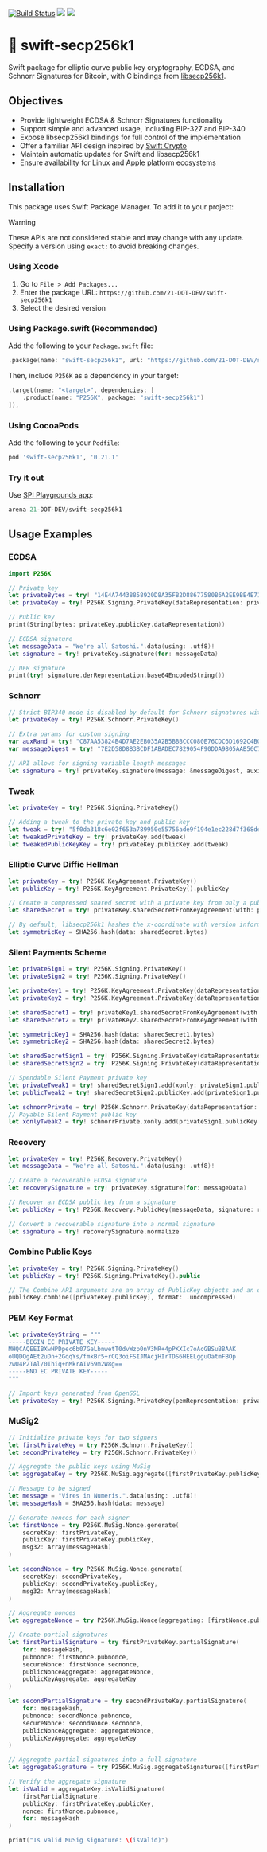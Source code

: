 [![Build Status](https://app.bitrise.io/app/18c18db60fc4fddf/status.svg?token=nczB4mTPCrlTfDQnXH_8Pw&branch=main)](https://app.bitrise.io/app/18c18db60fc4fddf) [![](https://img.shields.io/endpoint?url=https%3A%2F%2Fswiftpackageindex.com%2Fapi%2Fpackages%2F21-DOT-DEV%2Fswift-secp256k1%2Fbadge%3Ftype%3Dswift-versions)](https://swiftpackageindex.com/21-DOT-DEV/swift-secp256k1) [![](https://img.shields.io/endpoint?url=https%3A%2F%2Fswiftpackageindex.com%2Fapi%2Fpackages%2F21-DOT-DEV%2Fswift-secp256k1%2Fbadge%3Ftype%3Dplatforms)](https://swiftpackageindex.com/21-DOT-DEV/swift-secp256k1)

# 🔐 swift-secp256k1

Swift package for elliptic curve public key cryptography, ECDSA, and Schnorr Signatures for Bitcoin, with C bindings from [libsecp256k1](https://github.com/bitcoin-core/secp256k1).

## Objectives

- Provide lightweight ECDSA & Schnorr Signatures functionality
- Support simple and advanced usage, including BIP-327 and BIP-340
- Expose libsecp256k1 bindings for full control of the implementation
- Offer a familiar API design inspired by [Swift Crypto](https://github.com/apple/swift-crypto)
- Maintain automatic updates for Swift and libsecp256k1
- Ensure availability for Linux and Apple platform ecosystems

## Installation

This package uses Swift Package Manager. To add it to your project:

> [!WARNING]  
> These APIs are not considered stable and may change with any update. Specify a version using `exact:` to avoid breaking changes.

### Using Xcode

1. Go to `File > Add Packages...`
2. Enter the package URL: `https://github.com/21-DOT-DEV/swift-secp256k1`
3. Select the desired version

### Using Package.swift (Recommended)

Add the following to your `Package.swift` file:

```swift
.package(name: "swift-secp256k1", url: "https://github.com/21-DOT-DEV/swift-secp256k1", from: "0.21.1"),
```

Then, include `P256K` as a dependency in your target:

```swift
.target(name: "<target>", dependencies: [
    .product(name: "P256K", package: "swift-secp256k1")
]),
```

### Using CocoaPods

Add the following to your `Podfile`:

```ruby
pod 'swift-secp256k1', '0.21.1'
```

### Try it out

Use [SPI Playgrounds app](https://swiftpackageindex.com/try-in-a-playground):

```swift
arena 21-DOT-DEV/swift-secp256k1
```

## Usage Examples

### ECDSA
```swift
import P256K

// Private key
let privateBytes = try! "14E4A74438858920D8A35FB2D88677580B6A2EE9BE4E711AE34EC6B396D87B5C".bytes
let privateKey = try! P256K.Signing.PrivateKey(dataRepresentation: privateBytes)

// Public key
print(String(bytes: privateKey.publicKey.dataRepresentation))

// ECDSA signature
let messageData = "We're all Satoshi.".data(using: .utf8)!
let signature = try! privateKey.signature(for: messageData)

// DER signature
print(try! signature.derRepresentation.base64EncodedString())
```

### Schnorr
```swift
// Strict BIP340 mode is disabled by default for Schnorr signatures with variable length messages
let privateKey = try! P256K.Schnorr.PrivateKey()

// Extra params for custom signing
var auxRand = try! "C87AA53824B4D7AE2EB035A2B5BBBCCC080E76CDC6D1692C4B0B62D798E6D906".bytes
var messageDigest = try! "7E2D58D8B3BCDF1ABADEC7829054F90DDA9805AAB56C77333024B9D0A508B75C".bytes

// API allows for signing variable length messages
let signature = try! privateKey.signature(message: &messageDigest, auxiliaryRand: &auxRand)
```

### Tweak

```swift
let privateKey = try! P256K.Signing.PrivateKey()

// Adding a tweak to the private key and public key
let tweak = try! "5f0da318c6e02f653a789950e55756ade9f194e1ec228d7f368de1bd821322b6".bytes
let tweakedPrivateKey = try! privateKey.add(tweak)
let tweakedPublicKeyKey = try! privateKey.publicKey.add(tweak)
```

### Elliptic Curve Diffie Hellman

```swift
let privateKey = try! P256K.KeyAgreement.PrivateKey()
let publicKey = try! P256K.KeyAgreement.PrivateKey().publicKey

// Create a compressed shared secret with a private key from only a public key
let sharedSecret = try! privateKey.sharedSecretFromKeyAgreement(with: publicKey, format: .compressed)

// By default, libsecp256k1 hashes the x-coordinate with version information.
let symmetricKey = SHA256.hash(data: sharedSecret.bytes)
```

### Silent Payments Scheme

```swift
let privateSign1 = try! P256K.Signing.PrivateKey()
let privateSign2 = try! P256K.Signing.PrivateKey()

let privateKey1 = try! P256K.KeyAgreement.PrivateKey(dataRepresentation: privateSign1.dataRepresentation)
let privateKey2 = try! P256K.KeyAgreement.PrivateKey(dataRepresentation: privateSign2.dataRepresentation)

let sharedSecret1 = try! privateKey1.sharedSecretFromKeyAgreement(with: privateKey2.publicKey)
let sharedSecret2 = try! privateKey2.sharedSecretFromKeyAgreement(with: publicKey1)

let symmetricKey1 = SHA256.hash(data: sharedSecret1.bytes)
let symmetricKey2 = SHA256.hash(data: sharedSecret2.bytes)

let sharedSecretSign1 = try! P256K.Signing.PrivateKey(dataRepresentation: symmetricKey1.bytes)
let sharedSecretSign2 = try! P256K.Signing.PrivateKey(dataRepresentation: symmetricKey2.bytes)

// Spendable Silent Payment private key
let privateTweak1 = try! sharedSecretSign1.add(xonly: privateSign1.publicKey.xonly.bytes)
let publicTweak2 = try! sharedSecretSign2.publicKey.add(privateSign1.publicKey.xonly.bytes)

let schnorrPrivate = try! P256K.Schnorr.PrivateKey(dataRepresentation: sharedSecretSign2.dataRepresentation)
// Payable Silent Payment public key
let xonlyTweak2 = try! schnorrPrivate.xonly.add(privateSign1.publicKey.xonly.bytes)
```

### Recovery

```swift
let privateKey = try! P256K.Recovery.PrivateKey()
let messageData = "We're all Satoshi.".data(using: .utf8)!

// Create a recoverable ECDSA signature
let recoverySignature = try! privateKey.signature(for: messageData)

// Recover an ECDSA public key from a signature
let publicKey = try! P256K.Recovery.PublicKey(messageData, signature: recoverySignature)

// Convert a recoverable signature into a normal signature
let signature = try! recoverySignature.normalize
```

### Combine Public Keys

```swift
let privateKey = try! P256K.Signing.PrivateKey()
let publicKey = try! P256K.Signing.PrivateKey().public

// The Combine API arguments are an array of PublicKey objects and an optional format 
publicKey.combine([privateKey.publicKey], format: .uncompressed)
```

### PEM Key Format

```swift
let privateKeyString = """
-----BEGIN EC PRIVATE KEY-----
MHQCAQEEIBXwHPDpec6b07GeLbnwetT0dvWzp0nV3MR+4pPKXIc7oAcGBSuBBAAK
oUQDQgAEt2uDn+2GqqYs/fmkBr5+rCQ3oiFSIJMAcjHIrTDS6HEELgguOatmFBOp
2wU4P2TAl/0Ihiq+nMkrAIV69m2W8g==
-----END EC PRIVATE KEY-----
"""

// Import keys generated from OpenSSL
let privateKey = try! P256K.Signing.PrivateKey(pemRepresentation: privateKeyString)
```

### MuSig2

```swift
// Initialize private keys for two signers
let firstPrivateKey = try P256K.Schnorr.PrivateKey()
let secondPrivateKey = try P256K.Schnorr.PrivateKey()

// Aggregate the public keys using MuSig
let aggregateKey = try P256K.MuSig.aggregate([firstPrivateKey.publicKey, secondPrivateKey.publicKey])

// Message to be signed
let message = "Vires in Numeris.".data(using: .utf8)!
let messageHash = SHA256.hash(data: message)

// Generate nonces for each signer
let firstNonce = try P256K.MuSig.Nonce.generate(
    secretKey: firstPrivateKey,
    publicKey: firstPrivateKey.publicKey,
    msg32: Array(messageHash)
)

let secondNonce = try P256K.MuSig.Nonce.generate(
    secretKey: secondPrivateKey,
    publicKey: secondPrivateKey.publicKey,
    msg32: Array(messageHash)
)

// Aggregate nonces
let aggregateNonce = try P256K.MuSig.Nonce(aggregating: [firstNonce.pubnonce, secondNonce.pubnonce])

// Create partial signatures
let firstPartialSignature = try firstPrivateKey.partialSignature(
    for: messageHash,
    pubnonce: firstNonce.pubnonce,
    secureNonce: firstNonce.secnonce,
    publicNonceAggregate: aggregateNonce,
    publicKeyAggregate: aggregateKey
)

let secondPartialSignature = try secondPrivateKey.partialSignature(
    for: messageHash,
    pubnonce: secondNonce.pubnonce,
    secureNonce: secondNonce.secnonce,
    publicNonceAggregate: aggregateNonce,
    publicKeyAggregate: aggregateKey
)

// Aggregate partial signatures into a full signature
let aggregateSignature = try P256K.MuSig.aggregateSignatures([firstPartialSignature, secondPartialSignature])

// Verify the aggregate signature
let isValid = aggregateKey.isValidSignature(
    firstPartialSignature,
    publicKey: firstPrivateKey.publicKey,
    nonce: firstNonce.pubnonce,
    for: messageHash
)

print("Is valid MuSig signature: \(isValid)")
```